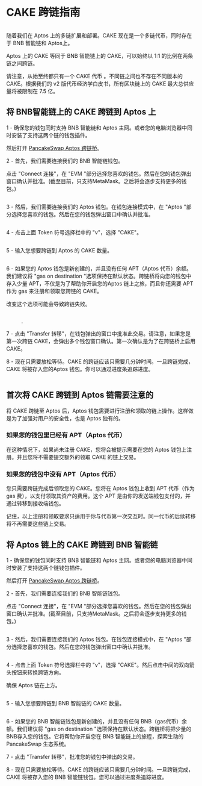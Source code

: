 # CAKE 跨链指南

<figure><img src="../.gitbook/assets/image (2) (3).png" alt=""><figcaption></figcaption></figure>

随着我们在 Aptos 上的多链扩展和部署。CAKE 现在是一个多链代币，同时存在于 BNB 智能链和 Aptos上。&#x20;

Aptos 上的 CAKE 等同于 BNB 智能链上的 CAKE，可以始终以 1:1 的比例在两条链之间跨链。&#x20;

请注意，从始至终都只有一个 CAKE 代币 。不同链之间也不存在不同版本的 CAKE。根据我们的 v2 版代币经济学白皮书，所有区块链上的 CAKE 最大总供应量将被限制在 7.5 亿。

## 将 BNB智能链上的 CAKE 跨链到 Aptos 上

1 - 确保您的钱包同时支持 BNB 智能链和 Aptos 主网。或者您的电脑浏览器中同时安装了支持这两个链的钱包插件。

然后打开 [PancakeSwap Aptos 跨链桥](https://bridge.pancakeswap.finance/aptos)。

2 - 首先，我们需要连接我们的 BNB 智能链钱包。

点击 "Connect 连接"，在 "EVM "部分选择您喜欢的钱包。然后在您的钱包弹出窗口确认并批准。(截至目前，只支持MetaMask。之后将会逐步支持更多的钱包。)

<figure><img src="../.gitbook/assets/bridging-wallet-connect-modal.png" alt=""><figcaption></figcaption></figure>

3 - 然后，我们需要连接我们的 Aptos 钱包。在钱包连接模式中，在 "Aptos "部分选择您喜欢的钱包。然后在您的钱包弹出窗口中确认并批准。

<figure><img src="../.gitbook/assets/跨链 1.png" alt=""><figcaption></figcaption></figure>

4 - 点击上面 Token 符号选择栏中的 "v"，选择 "CAKE"。

<figure><img src="../.gitbook/assets/跨链 2.png" alt=""><figcaption></figcaption></figure>

5 - 输入您想要跨链到 Aptos 的 CAKE 数量。

<figure><img src="../.gitbook/assets/跨链 3.png" alt=""><figcaption></figcaption></figure>

6 - 如果您的 Aptos 钱包是新创建的，并且没有任何 APT（Aptos 代币）余额。我们建议将 "gas on destination "选项保持在默认状态。跨链桥将向您的钱包中存入少量 APT，不仅是为了帮助你开启您的Aptos 链上之旅，而且你还需要 APT 作为 gas 来注册和领取您跨链的 CAKE。

改变这个选项可能会导致跨链失败。

<figure><img src="../.gitbook/assets/跨链 4.png" alt=""><figcaption><p>.</p></figcaption></figure>

7 - 点击 "Transfer 转移"，在钱包弹出的窗口中批准此交易。请注意，如果您是第一次跨链 CAKE，会弹出多个钱包窗口确认。第一次确认是为了在跨链桥上启用 CAKE。

8 - 现在只需要放松等待。CAKE 的跨链应该只需要几分钟时间。一旦跨链完成，CAKE 将被存入您的Aptos 钱包。你可以通过进度条追踪进度。

<figure><img src="../.gitbook/assets/跨链 5.png" alt=""><figcaption></figcaption></figure>

## 首次将 CAKE 跨链到 Aptos 链需要注意的

将 CAKE 跨链至 Aptos 后，Aptos 钱包需要进行注册和领取的链上操作。这样做是为了加强对用户的安全性，也是 Aptos 独有的。&#x20;

### 如果您的钱包里已经有 APT（Aptos 代币）&#x20;

在这种情况下，如果尚未注册 CAKE，您将会被提示需要在您的 Aptos 钱包上注册。并且您将不需要提交额外的领取 CAKE 的链上交易。&#x20;

### 如果您的钱包中没有 APT（Aptos 代币）&#x20;

您只需要跨链完成后领取您的 CAKE。您将在 Aptos 钱包上收到 APT 代币（作为 gas 费），以支付领取其资产的费用。这个 APT 是由你的发送端钱包支付的，并通过转移到接收端钱包。&#x20;

记住，以上注册和领取要求只适用于你与代币第一次交互时。同一代币的后续转移将不再需要这些链上交易。

## 将 Aptos 链上的 CAKE 跨链到 BNB 智能链

1 - 确保您的钱包同时支持 BNB 智能链和 Aptos 主网。或者您的电脑浏览器中同时安装了支持这两个链钱包插件。

然后打开 [PancakeSwap Aptos 跨链桥](https://bridge.pancakeswap.finance/aptos)。

2 - 首先，我们需要连接我们的 BNB 智能链钱包。

点击 "Connect 连接"，在 "EVM "部分选择您喜欢的钱包。然后在您的钱包弹出窗口确认并批准。(截至目前，只支持MetaMask。之后将会逐步支持更多的钱包。)

<figure><img src="../.gitbook/assets/bridging-wallet-connect-modal.png" alt=""><figcaption></figcaption></figure>

3 - 然后，我们需要连接我们的 Aptos 钱包。在钱包连接模式中，在 "Aptos "部分选择您喜欢的钱包。然后在您的钱包弹出窗口中确认并批准。

<figure><img src="../.gitbook/assets/aptos -bsc 2.png" alt=""><figcaption></figcaption></figure>

4 - 点击上面 Token 符号选择栏中的 "v"，选择 "CAKE"。然后点击中间的双向箭头按钮来转换跨链方向。

确保 Aptos 链在上方。

<figure><img src="../.gitbook/assets/aptos -bsc 3.png" alt=""><figcaption></figcaption></figure>

5 - 输入您想要跨链到 BNB 智能链的 CAKE 数量。

<figure><img src="../.gitbook/assets/aptos -bsc 4.png" alt=""><figcaption></figcaption></figure>

6 - 如果您的 BNB 智能链钱包是新创建的，并且没有任何 BNB（gas代币）余额。我们建议将 "gas on destination "选项保持在默认状态。跨链桥将把少量的BNB存入您的钱包。它将帮助你开启您在 BNB 智能链上的旅程，探索生动的 PancakeSwap 生态系统。

7 - 点击 "Transfer 转移"，批准您的钱包中弹出的交易。

8 - 现在只需要放松等待。CAKE 的跨链应该只需要几分钟时间。一旦跨链完成，CAKE 将被存入您的 BNB 智能链钱包。您可以通过进度条追踪进度。
